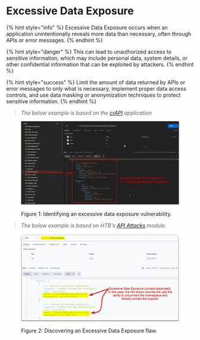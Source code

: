 # Excessive Data Exposure

{% hint style="info" %}
Excessive Data Exposure occurs when an application unintentionally reveals more data than necessary, often through APIs or error messages.
{% endhint %}

{% hint style="danger" %}
This can lead to unauthorized access to sensitive information, which may include personal data, system details, or other confidential information that can be exploited by attackers.
{% endhint %}

{% hint style="success" %}
Limit the amount of data returned by APIs or error messages to only what is necessary, implement proper data access controls, and use data masking or anonymization techniques to protect sensitive information.
{% endhint %}

> _The below example is based on the_ [_crAPI_](https://github.com/OWASP/crAPI) _application._

<figure><img src="../../../.gitbook/assets/excessive_data_exposure.png" alt=""><figcaption><p>Figure 1: Identifying an excessive data exposure vulnerability.</p></figcaption></figure>

> _The below example is based on HTB's_ [_API Attacks_](https://academy.hackthebox.com/course/preview/api-attacks) _module._

<figure><img src="../../../.gitbook/assets/api_excessive_data_exposure_example_2.png" alt=""><figcaption><p>Figure 2: Discovering an Excessive Data Exposure flaw.</p></figcaption></figure>

